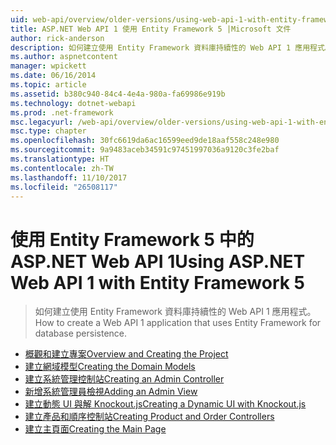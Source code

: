 ```yaml
---
uid: web-api/overview/older-versions/using-web-api-1-with-entity-framework-5/index
title: ASP.NET Web API 1 使用 Entity Framework 5 |Microsoft 文件
author: rick-anderson
description: 如何建立使用 Entity Framework 資料庫持續性的 Web API 1 應用程式。
ms.author: aspnetcontent
manager: wpickett
ms.date: 06/16/2014
ms.topic: article
ms.assetid: b380c940-84c4-4e4a-980a-fa69986e919b
ms.technology: dotnet-webapi
ms.prod: .net-framework
msc.legacyurl: /web-api/overview/older-versions/using-web-api-1-with-entity-framework-5
msc.type: chapter
ms.openlocfilehash: 30fc6619da6ac16599eed9de18aaf558c248e980
ms.sourcegitcommit: 9a9483aceb34591c97451997036a9120c3fe2baf
ms.translationtype: HT
ms.contentlocale: zh-TW
ms.lasthandoff: 11/10/2017
ms.locfileid: "26508117"
---
```

<a name="using-aspnet-web-api-1-with-entity-framework-5"></a><span data-ttu-id="3f538-103">使用 Entity Framework 5 中的 ASP.NET Web API 1</span><span class="sxs-lookup"><span data-stu-id="3f538-103">Using ASP.NET Web API 1 with Entity Framework 5</span></span>
====================
> <span data-ttu-id="3f538-104">如何建立使用 Entity Framework 資料庫持續性的 Web API 1 應用程式。</span><span class="sxs-lookup"><span data-stu-id="3f538-104">How to create a Web API 1 application that uses Entity Framework for database persistence.</span></span>


- [<span data-ttu-id="3f538-105">概觀和建立專案</span><span class="sxs-lookup"><span data-stu-id="3f538-105">Overview and Creating the Project</span></span>](using-web-api-with-entity-framework-part-1.md)
- [<span data-ttu-id="3f538-106">建立網域模型</span><span class="sxs-lookup"><span data-stu-id="3f538-106">Creating the Domain Models</span></span>](using-web-api-with-entity-framework-part-2.md)
- [<span data-ttu-id="3f538-107">建立系統管理控制站</span><span class="sxs-lookup"><span data-stu-id="3f538-107">Creating an Admin Controller</span></span>](using-web-api-with-entity-framework-part-3.md)
- [<span data-ttu-id="3f538-108">新增系統管理員檢視</span><span class="sxs-lookup"><span data-stu-id="3f538-108">Adding an Admin View</span></span>](using-web-api-with-entity-framework-part-4.md)
- [<span data-ttu-id="3f538-109">建立動態 UI 與解 Knockout.js</span><span class="sxs-lookup"><span data-stu-id="3f538-109">Creating a Dynamic UI with Knockout.js</span></span>](using-web-api-with-entity-framework-part-5.md)
- [<span data-ttu-id="3f538-110">建立產品和順序控制站</span><span class="sxs-lookup"><span data-stu-id="3f538-110">Creating Product and Order Controllers</span></span>](using-web-api-with-entity-framework-part-6.md)
- [<span data-ttu-id="3f538-111">建立主頁面</span><span class="sxs-lookup"><span data-stu-id="3f538-111">Creating the Main Page</span></span>](using-web-api-with-entity-framework-part-7.md)
